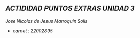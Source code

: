 ## _ACTIDIDAD PUNTOS EXTRAS UNIDAD 3_

_Jose Nicolas de Jesus Marroquin Solis_ 
  - _carnet : 22002895_
